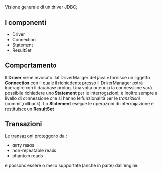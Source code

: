 Visione generale di un driver JDBC;


## I componenti ##

  * Driver
  * Connection
  * Statement
  * ResultSet

## Comportamento ##

Il **Driver** viene invocato dal DriverManger del java e fornisce un oggetto **Connection** con il quale il richiedente presso il DriverManager potrà interagire con il database prolog. Una volta ottenuta la connessione sarà possibile richiedere uno **Statement** per le interrogazioni;  è inoltre sempre a livello di connessione che si hanno le funzionalità per le _transizioni_ (commit,rollback). Lo **Statement** esegue le operazioni di interrogazione e restituisce un **ResultSet**

## Transazioni ##
Le [transazioni](Transaction.md) proteggono da :

  * dirty reads
  * non-repeatable reads
  * phantom reads

e possono essere o meno supportate (anche in parte) dall'engine.